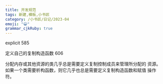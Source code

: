 ```yaml
---
title: 开发规范
tags: 新建,模板,小书匠
category: /小书匠/日记/2023-04
emoji: "😀"
grammar_cjkRuby: true
---
```



explicit 585

定义自己的复制构造函数 606

分配内存或其他资源的类几乎总是需要定义复制控制成员来管理所分配的
资源。如果一个类需要析构函数，则它几乎也总是需要定义复制构造函数和赋值
操作符。